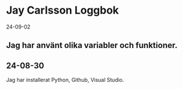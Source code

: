 Jay Carlsson Loggbok
====================
24-09-02

Jag har använt olika variabler och funktioner.
------------
24-08-30
------------
Jag har installerat Python, Github, Visual Studio.